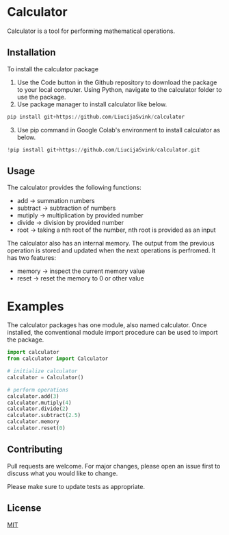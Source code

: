 # Calculator

Calculator is a tool for performing mathematical operations. 

## Installation

To install the calculator package
1. Use the Code button in the Github repository to download the package to your local computer. Using Python, navigate to the calculator folder to use the package.
2. Use package manager to install calculator like below.
```python
pip install git+https://github.com/LiucijaSvink/calculator
```
3. Use pip command in Google Colab's environment to install calculator as below.
```python
!pip install git+https://github.com/LiucijaSvink/calculator.git
```
## Usage

The calculator provides the following functions:
- add -> summation numbers
- subtract -> subtraction of numbers  
- mutiply -> multiplication by provided number 
- divide -> division by provided number
- root -> taking a nth root of the number, nth root is provided as an input

The calculator also has an internal memory. The output from the previous operation is stored and updated when the next operations is perfromed. It has two features:
- memory -> inspect the current memory value
- reset -> reset the memory to 0 or other value

# Examples

The calculator packages has one module, also named calculator. Once installed, the conventional module import procedure can be used to import the package.

```python
import calculator
from calculator import Calculator

# initialize calculator
calculator = Calculator()

# perform operations
calculator.add(3)
calculator.mutiply(4)
calculator.divide(2)
calculator.subtract(2.5)
calculator.memory
calculator.reset(0)
```

## Contributing
Pull requests are welcome. For major changes, please open an issue first to discuss what you would like to change.

Please make sure to update tests as appropriate.

## License
[MIT](https://choosealicense.com/licenses/mit/)

